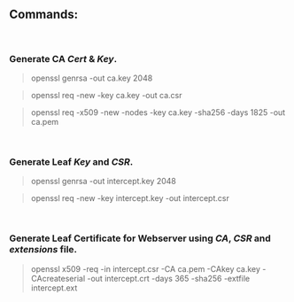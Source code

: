 

## Commands:
<br/>

### Generate CA *Cert* & *Key*.
> openssl genrsa -out ca.key 2048

> openssl req -new -key ca.key -out ca.csr

> openssl req -x509 -new -nodes -key ca.key -sha256 -days 1825 -out ca.pem
<br/>

### Generate Leaf *Key* and *CSR*.
> openssl genrsa -out intercept.key 2048

> openssl req -new -key intercept.key -out intercept.csr
<br/>

### Generate Leaf Certificate for Webserver using *CA*, *CSR* and *extensions* file.
> openssl x509 -req -in intercept.csr -CA ca.pem -CAkey ca.key -CAcreateserial -out intercept.crt -days 365 -sha256 -extfile intercept.ext